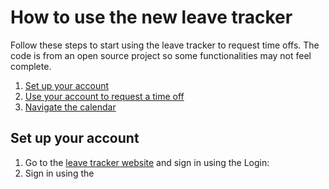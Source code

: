 # How to use the new leave tracker
Follow these steps to start using the leave tracker to request time offs. The code is from an open source project so some functionalities may not feel complete. 
 1. [Set up your account](#Setup)
 2. [Use your account to request a time off](http://example.com/)
 3. [Navigate the calendar](http://example.com/) 

## <a name="Setup"></a> Set up your account

 1. Go to the [leave tracker website](leavemanager.altumview.com/jorani) and sign in using the Login: 
 2. Sign in using the 

<!--stackedit_data:
eyJoaXN0b3J5IjpbMjA2MDgxNjk0MSwtNjAzODczMTAsLTExMj
I1NzMzMTYsNTI1ODY2NjE2LC01MzE2MTUyODMsLTUxMDk0NDI2
NCwtMTU5OTkxNjAyMSw4NjkzMjMyNDZdfQ==
-->